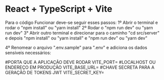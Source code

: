 # React + TypeScript + Vite
Para o código Funcionar deve-se seguir esses passos:
1º Abrir o terminal e rodar o "npm install" ou "yarn install"
2º Rodar o "npm run dev" ou "yarn run dev"
3° Abrir outro terminal e direcionar para o caminho "cd src/server" e depois "npm install" ou "yarn install" e "npm run dev" ou "yarn dev"


4º Renomear o arquivo ".env.sample" para ".env" e adiciona os dados sensíveis necessários:

#PORTA QUE A APLICAÇÃO DEVE RODAR
VITE_PORT=
#LOCALHOST OU ENDEREÇO EM PRODUÇÃO
VITE_BASE_URL= 
#CHAVE SECRETA PARA A GERAÇÃO DE TOKENS JWT
VITE_SECRET_KEY=

